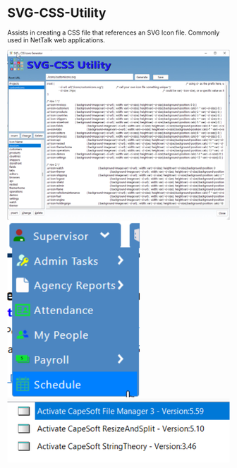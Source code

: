 # SVG-CSS-Utility
Assists in creating a CSS file that references an SVG Icon file.  Commonly used in NetTalk web applications.

<img src="https://github.com/donridley1972/SVG-CSS-Utility/blob/main/ScreenHunter%2008%20(01).png" width=600/>

<img src="https://github.com/donridley1972/SVG-CSS-Utility/blob/main/ScreenHunter%2009.png" width=300/>

<img src="https://github.com/donridley1972/SVG-CSS-Utility/blob/main/ScreenHunter%2010.png" width=900/>
